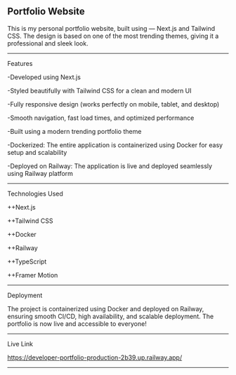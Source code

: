Portfolio Website
-----------------------
This is my personal portfolio website, built using — Next.js and Tailwind CSS.
The design is based on one of the most trending themes, giving it a professional and sleek look.

------------------------

Features

-Developed using Next.js 

-Styled beautifully with Tailwind CSS for a clean and modern UI

-Fully responsive design (works perfectly on mobile, tablet, and desktop)

-Smooth navigation, fast load times, and optimized performance

-Built using a modern trending portfolio theme

-Dockerized: The entire application is containerized using Docker for easy setup and scalability

-Deployed on Railway: The application is live and deployed seamlessly using Railway platform

----------------------
Technologies Used

++Next.js

++Tailwind CSS

++Docker

++Railway 

++TypeScript

++Framer Motion 

----------------------------
Deployment

The project is containerized using Docker and deployed on Railway, ensuring smooth CI/CD, high availability, and scalable deployment.
The portfolio is now live and accessible to everyone!


--------------------------------

Live Link

https://developer-portfolio-production-2b39.up.railway.app/

-------------------------------
